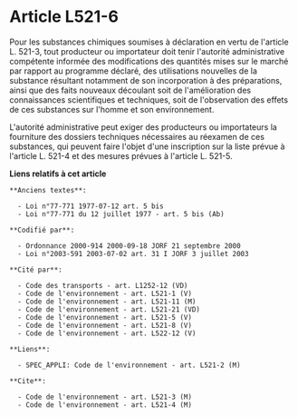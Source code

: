 # Article L521-6

Pour les substances chimiques soumises à déclaration en vertu de l'article L. 521-3, tout producteur ou importateur doit
tenir l'autorité administrative compétente informée des modifications des quantités mises sur le marché par rapport au
programme déclaré, des utilisations nouvelles de la substance résultant notamment de son incorporation à des préparations,
ainsi que des faits nouveaux découlant soit de l'amélioration des connaissances scientifiques et techniques, soit de
l'observation des effets de ces substances sur l'homme et son environnement.

L'autorité administrative peut exiger des producteurs ou importateurs la fourniture des dossiers techniques nécessaires au
réexamen de ces substances, qui peuvent faire l'objet d'une inscription sur la liste prévue à l'article L. 521-4 et des
mesures prévues à l'article L. 521-5.

**Liens relatifs à cet article**

	**Anciens textes**:

	  - Loi n°77-771 1977-07-12 art. 5 bis
	  - Loi n°77-771 du 12 juillet 1977 - art. 5 bis (Ab)

	**Codifié par**:

	  - Ordonnance 2000-914 2000-09-18 JORF 21 septembre 2000
	  - Loi n°2003-591 2003-07-02 art. 31 I JORF 3 juillet 2003

	**Cité par**:

	  - Code des transports - art. L1252-12 (VD)
	  - Code de l'environnement - art. L521-1 (V)
	  - Code de l'environnement - art. L521-11 (M)
	  - Code de l'environnement - art. L521-21 (VD)
	  - Code de l'environnement - art. L521-5 (V)
	  - Code de l'environnement - art. L521-8 (V)
	  - Code de l'environnement - art. L522-12 (V)

	**Liens**:

	  - SPEC_APPLI: Code de l'environnement - art. L521-2 (M)

	**Cite**:

	  - Code de l'environnement - art. L521-3 (M)
	  - Code de l'environnement - art. L521-4 (M)
